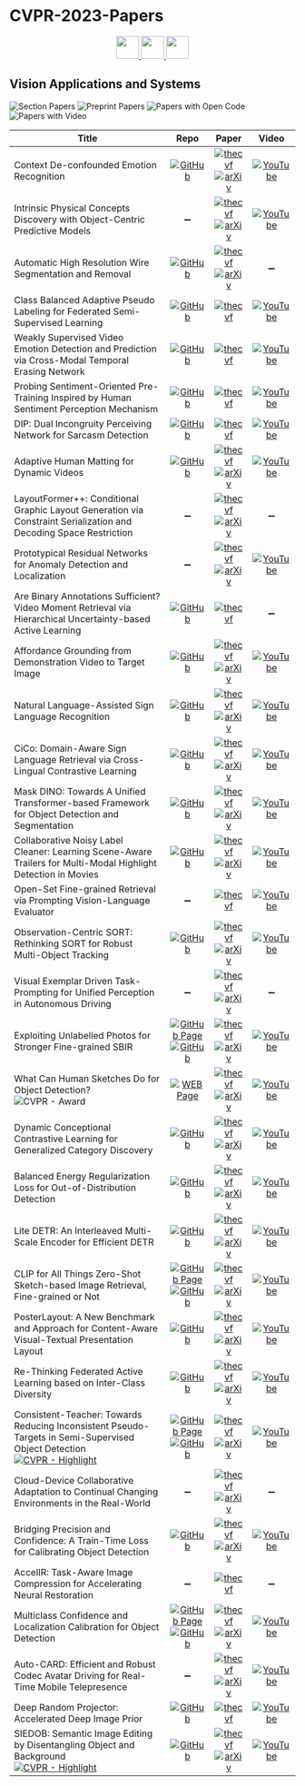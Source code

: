 # CVPR-2023-Papers

<div align="center">
  <a href="https://github.com/DmitryRyumin/CVPR-2023-Papers/blob/main/sections/video-low-level-analysis-motion-and-tracking.md">
    <img src="https://cdn.jsdelivr.net/gh/DmitryRyumin/NewEraAI-Papers@main/images/left.svg" width="40" alt="" />
  </a>
  <a href="https://github.com/DmitryRyumin/CVPR-2023-Papers/">
    <img src="https://cdn.jsdelivr.net/gh/DmitryRyumin/NewEraAI-Papers@main/images/home.svg" width="40" alt="" />
  </a>
  <a href="https://github.com/DmitryRyumin/CVPR-2023-Papers/blob/main/sections/vision-and-graphics.md">
    <img src="https://cdn.jsdelivr.net/gh/DmitryRyumin/NewEraAI-Papers@main/images/right.svg" width="40" alt="" />
  </a>
</div>

## Vision Applications and Systems

![Section Papers](https://img.shields.io/badge/Section%20Papers-35-42BA16) ![Preprint Papers](https://img.shields.io/badge/Preprint%20Papers-27-b31b1b) ![Papers with Open Code](https://img.shields.io/badge/Papers%20with%20Open%20Code-26-1D7FBF) ![Papers with Video](https://img.shields.io/badge/Papers%20with%20Video-29-FF0000)

| **Title** | **Repo** | **Paper** | **Video** |
|-----------|:--------:|:---------:|:---------:|
| Context De-confounded Emotion Recognition | [![GitHub](https://img.shields.io/github/stars/ydk122024/CCIM)](https://github.com/ydk122024/CCIM) | [![thecvf](https://img.shields.io/badge/pdf-thecvf-7395C5.svg)](https://openaccess.thecvf.com/content/CVPR2023/papers/Yang_Context_De-Confounded_Emotion_Recognition_CVPR_2023_paper.pdf) <br /> [![arXiv](https://img.shields.io/badge/arXiv-2303.11921-b31b1b.svg)](http://arxiv.org/abs/2303.11921) | [![YouTube](https://img.shields.io/badge/YouTube-%23FF0000.svg?style=for-the-badge&logo=YouTube&logoColor=white)](https://www.youtube.com/watch?v=TGnI4U504Vg) |
| Intrinsic Physical Concepts Discovery with Object-Centric Predictive Models | :heavy_minus_sign: | [![thecvf](https://img.shields.io/badge/pdf-thecvf-7395C5.svg)](https://openaccess.thecvf.com/content/CVPR2023/papers/Tang_Intrinsic_Physical_Concepts_Discovery_With_Object-Centric_Predictive_Models_CVPR_2023_paper.pdf) <br /> [![arXiv](https://img.shields.io/badge/arXiv-2303.01869-b31b1b.svg)](http://arxiv.org/abs/2303.01869) | [![YouTube](https://img.shields.io/badge/YouTube-%23FF0000.svg?style=for-the-badge&logo=YouTube&logoColor=white)](https://www.youtube.com/watch?v=N3_YAcRPf38) |
| Automatic High Resolution Wire Segmentation and Removal | [![GitHub](https://img.shields.io/github/stars/adobe-research/auto-wire-removal)](https://github.com/adobe-research/auto-wire-removal) | [![thecvf](https://img.shields.io/badge/pdf-thecvf-7395C5.svg)](https://openaccess.thecvf.com/content/CVPR2023/papers/Chiu_Automatic_High_Resolution_Wire_Segmentation_and_Removal_CVPR_2023_paper.pdf) <br /> [![arXiv](https://img.shields.io/badge/arXiv-2304.00221-b31b1b.svg)](http://arxiv.org/abs/2304.00221) | :heavy_minus_sign: |
| Class Balanced Adaptive Pseudo Labeling for Federated Semi-Supervised Learning | [![GitHub](https://img.shields.io/github/stars/minglllli/CBAFed)](https://github.com/minglllli/CBAFed) | [![thecvf](https://img.shields.io/badge/pdf-thecvf-7395C5.svg)](https://openaccess.thecvf.com/content/CVPR2023/papers/Li_Class_Balanced_Adaptive_Pseudo_Labeling_for_Federated_Semi-Supervised_Learning_CVPR_2023_paper.pdf) | [![YouTube](https://img.shields.io/badge/YouTube-%23FF0000.svg?style=for-the-badge&logo=YouTube&logoColor=white)](https://www.youtube.com/watch?v=f8Ekx-cnNsA) |
| Weakly Supervised Video Emotion Detection and Prediction via Cross-Modal Temporal Erasing Network | [![GitHub](https://img.shields.io/github/stars/nku-zhichengzhang/CTEN)](https://github.com/nku-zhichengzhang/CTEN) | [![thecvf](https://img.shields.io/badge/pdf-thecvf-7395C5.svg)](https://openaccess.thecvf.com/content/CVPR2023/papers/Zhang_Weakly_Supervised_Video_Emotion_Detection_and_Prediction_via_Cross-Modal_Temporal_CVPR_2023_paper.pdf) | [![YouTube](https://img.shields.io/badge/YouTube-%23FF0000.svg?style=for-the-badge&logo=YouTube&logoColor=white)](https://www.youtube.com/watch?v=ebD_xNQLuCY) |
| Probing Sentiment-Oriented Pre-Training Inspired by Human Sentiment Perception Mechanism | [![GitHub](https://img.shields.io/github/stars/tinglyfeng/sentiment_pretraining)](https://github.com/tinglyfeng/sentiment_pretraining) | [![thecvf](https://img.shields.io/badge/pdf-thecvf-7395C5.svg)](https://openaccess.thecvf.com/content/CVPR2023/papers/Feng_Probing_Sentiment-Oriented_Pre-Training_Inspired_by_Human_Sentiment_Perception_Mechanism_CVPR_2023_paper.pdf) | [![YouTube](https://img.shields.io/badge/YouTube-%23FF0000.svg?style=for-the-badge&logo=YouTube&logoColor=white)](https://www.youtube.com/watch?v=wyDbpXxCbKs) |
| DIP: Dual Incongruity Perceiving Network for Sarcasm Detection | [![GitHub](https://img.shields.io/github/stars/downdric/MSD)](https://github.com/downdric/MSD) | [![thecvf](https://img.shields.io/badge/pdf-thecvf-7395C5.svg)](https://openaccess.thecvf.com/content/CVPR2023/papers/Wen_DIP_Dual_Incongruity_Perceiving_Network_for_Sarcasm_Detection_CVPR_2023_paper.pdf) | [![YouTube](https://img.shields.io/badge/YouTube-%23FF0000.svg?style=for-the-badge&logo=YouTube&logoColor=white)](https://www.youtube.com/watch?v=AM94eSC-_zA) |
| Adaptive Human Matting for Dynamic Videos | [![GitHub](https://img.shields.io/github/stars/microsoft/AdaM)](https://github.com/microsoft/AdaM) | [![thecvf](https://img.shields.io/badge/pdf-thecvf-7395C5.svg)](https://openaccess.thecvf.com/content/CVPR2023/papers/Lin_Adaptive_Human_Matting_for_Dynamic_Videos_CVPR_2023_paper.pdf) <br /> [![arXiv](https://img.shields.io/badge/arXiv-2304.06018-b31b1b.svg)](http://arxiv.org/abs/2304.06018) | [![YouTube](https://img.shields.io/badge/YouTube-%23FF0000.svg?style=for-the-badge&logo=YouTube&logoColor=white)](https://www.youtube.com/watch?v=0yL6mQNUDUs) |
| LayoutFormer++: Conditional Graphic Layout Generation via Constraint Serialization and Decoding Space Restriction | :heavy_minus_sign: | [![thecvf](https://img.shields.io/badge/pdf-thecvf-7395C5.svg)](https://openaccess.thecvf.com/content/CVPR2023/papers/Jiang_LayoutFormer_Conditional_Graphic_Layout_Generation_via_Constraint_Serialization_and_Decoding_CVPR_2023_paper.pdf) <br /> [![arXiv](https://img.shields.io/badge/arXiv-2208.08037-b31b1b.svg)](http://arxiv.org/abs/2208.08037) | :heavy_minus_sign: |
| Prototypical Residual Networks for Anomaly Detection and Localization | :heavy_minus_sign: | [![thecvf](https://img.shields.io/badge/pdf-thecvf-7395C5.svg)](https://openaccess.thecvf.com/content/CVPR2023/papers/Zhang_Prototypical_Residual_Networks_for_Anomaly_Detection_and_Localization_CVPR_2023_paper.pdf) <br /> [![arXiv](https://img.shields.io/badge/arXiv-2212.02031-b31b1b.svg)](http://arxiv.org/abs/2212.02031) | [![YouTube](https://img.shields.io/badge/YouTube-%23FF0000.svg?style=for-the-badge&logo=YouTube&logoColor=white)](https://www.youtube.com/watch?v=Ugnl25vg6K8) |
| Are Binary Annotations Sufficient? Video Moment Retrieval via Hierarchical Uncertainty-based Active Learning | [![GitHub](https://img.shields.io/github/stars/renjie-liang/HUAL)](https://github.com/renjie-liang/HUAL) | [![thecvf](https://img.shields.io/badge/pdf-thecvf-7395C5.svg)](https://openaccess.thecvf.com/content/CVPR2023/papers/Ji_Are_Binary_Annotations_Sufficient_Video_Moment_Retrieval_via_Hierarchical_Uncertainty-Based_CVPR_2023_paper.pdf) | :heavy_minus_sign: |
| Affordance Grounding from Demonstration Video to Target Image | [![GitHub](https://img.shields.io/github/stars/showlab/afformer)](https://github.com/showlab/afformer) | [![thecvf](https://img.shields.io/badge/pdf-thecvf-7395C5.svg)](https://openaccess.thecvf.com/content/CVPR2023/papers/Chen_Affordance_Grounding_From_Demonstration_Video_To_Target_Image_CVPR_2023_paper.pdf) <br /> [![arXiv](https://img.shields.io/badge/arXiv-2303.14644-b31b1b.svg)](http://arxiv.org/abs/2303.14644) | [![YouTube](https://img.shields.io/badge/YouTube-%23FF0000.svg?style=for-the-badge&logo=YouTube&logoColor=white)](https://www.youtube.com/watch?v=ER7RtmJX8SM) |
| Natural Language-Assisted Sign Language Recognition | [![GitHub](https://img.shields.io/github/stars/FangyunWei/SLRT)](https://github.com/FangyunWei/SLRT) | [![thecvf](https://img.shields.io/badge/pdf-thecvf-7395C5.svg)](https://openaccess.thecvf.com/content/CVPR2023/papers/Zuo_Natural_Language-Assisted_Sign_Language_Recognition_CVPR_2023_paper.pdf) <br /> [![arXiv](https://img.shields.io/badge/arXiv-2303.12080-b31b1b.svg)](http://arxiv.org/abs/2303.12080) | [![YouTube](https://img.shields.io/badge/YouTube-%23FF0000.svg?style=for-the-badge&logo=YouTube&logoColor=white)](https://www.youtube.com/watch?v=tvvT7AdxjvQ) |
| CiCo: Domain-Aware Sign Language Retrieval via Cross-Lingual Contrastive Learning | [![GitHub](https://img.shields.io/github/stars/FangyunWei/SLRT)](https://github.com/FangyunWei/SLRT) | [![thecvf](https://img.shields.io/badge/pdf-thecvf-7395C5.svg)](https://openaccess.thecvf.com/content/CVPR2023/papers/Bao_CiCo_Domain-Aware_Sign_Language_Retrieval_via_Cross-Lingual_Contrastive_Learning_CVPR_2023_paper.pdf) <br /> [![arXiv](https://img.shields.io/badge/arXiv-2303.12793-b31b1b.svg)](http://arxiv.org/abs/2303.12793) | [![YouTube](https://img.shields.io/badge/YouTube-%23FF0000.svg?style=for-the-badge&logo=YouTube&logoColor=white)](https://www.youtube.com/watch?v=G4sgfXU27Sw) |
| Mask DINO: Towards A Unified Transformer-based Framework for Object Detection and Segmentation | [![GitHub](https://img.shields.io/github/stars/IDEA-Research/MaskDINO)](https://github.com/IDEA-Research/MaskDINO) | [![thecvf](https://img.shields.io/badge/pdf-thecvf-7395C5.svg)](https://openaccess.thecvf.com/content/CVPR2023/papers/Li_Mask_DINO_Towards_a_Unified_Transformer-Based_Framework_for_Object_Detection_CVPR_2023_paper.pdf) <br /> [![arXiv](https://img.shields.io/badge/arXiv-2206.02777-b31b1b.svg)](http://arxiv.org/abs/2206.02777) | [![YouTube](https://img.shields.io/badge/YouTube-%23FF0000.svg?style=for-the-badge&logo=YouTube&logoColor=white)](https://www.youtube.com/watch?v=Ankel5cLZP4) |
| Collaborative Noisy Label Cleaner: Learning Scene-Aware Trailers for Multi-Modal Highlight Detection in Movies | [![GitHub](https://img.shields.io/github/stars/TencentYoutuResearch/HighlightDetection-CLC)](https://github.com/TencentYoutuResearch/HighlightDetection-CLC) | [![thecvf](https://img.shields.io/badge/pdf-thecvf-7395C5.svg)](https://openaccess.thecvf.com/content/CVPR2023/papers/Gan_Collaborative_Noisy_Label_Cleaner_Learning_Scene-Aware_Trailers_for_Multi-Modal_Highlight_CVPR_2023_paper.pdf) <br /> [![arXiv](https://img.shields.io/badge/arXiv-2303.14768-b31b1b.svg)](http://arxiv.org/abs/2303.14768) | [![YouTube](https://img.shields.io/badge/YouTube-%23FF0000.svg?style=for-the-badge&logo=YouTube&logoColor=white)](https://www.youtube.com/watch?v=Pr2A0JmyKVc) |
| Open-Set Fine-grained Retrieval via Prompting Vision-Language Evaluator | :heavy_minus_sign: | [![thecvf](https://img.shields.io/badge/pdf-thecvf-7395C5.svg)](https://openaccess.thecvf.com/content/CVPR2023/papers/Wang_Open-Set_Fine-Grained_Retrieval_via_Prompting_Vision-Language_Evaluator_CVPR_2023_paper.pdf) | [![YouTube](https://img.shields.io/badge/YouTube-%23FF0000.svg?style=for-the-badge&logo=YouTube&logoColor=white)](https://www.youtube.com/watch?v=a81Ws3_0Hag) |
| Observation-Centric SORT: Rethinking SORT for Robust Multi-Object Tracking | [![GitHub](https://img.shields.io/github/stars/noahcao/OC_SORT)](https://github.com/noahcao/OC_SORT) | [![thecvf](https://img.shields.io/badge/pdf-thecvf-7395C5.svg)](https://openaccess.thecvf.com/content/CVPR2023/papers/Cao_Observation-Centric_SORT_Rethinking_SORT_for_Robust_Multi-Object_Tracking_CVPR_2023_paper.pdf) <br /> [![arXiv](https://img.shields.io/badge/arXiv-2203.14360-b31b1b.svg)](http://arxiv.org/abs/2203.14360) | [![YouTube](https://img.shields.io/badge/YouTube-%23FF0000.svg?style=for-the-badge&logo=YouTube&logoColor=white)](https://www.youtube.com/watch?v=rRE8xv4pPus) |
| Visual Exemplar Driven Task-Prompting for Unified Perception in Autonomous Driving | :heavy_minus_sign: | [![thecvf](https://img.shields.io/badge/pdf-thecvf-7395C5.svg)](https://openaccess.thecvf.com/content/CVPR2023/papers/Liang_Visual_Exemplar_Driven_Task-Prompting_for_Unified_Perception_in_Autonomous_Driving_CVPR_2023_paper.pdf) <br /> [![arXiv](https://img.shields.io/badge/arXiv-2303.01788-b31b1b.svg)](http://arxiv.org/abs/2303.01788) | :heavy_minus_sign: |
| Exploiting Unlabelled Photos for Stronger Fine-grained SBIR | [![GitHub Page](https://img.shields.io/badge/GitHub-Page-159957.svg)](https://aneeshan95.github.io/Sketch_PVT/) <br /> [![GitHub](https://img.shields.io/github/stars/aneeshan95/Sketch_PVT)](https://github.com/aneeshan95/Sketch_PVT) | [![thecvf](https://img.shields.io/badge/pdf-thecvf-7395C5.svg)](https://openaccess.thecvf.com/content/CVPR2023/papers/Sain_Exploiting_Unlabelled_Photos_for_Stronger_Fine-Grained_SBIR_CVPR_2023_paper.pdf) <br /> [![arXiv](https://img.shields.io/badge/arXiv-2303.13779-b31b1b.svg)](http://arxiv.org/abs/2303.13779) | [![YouTube](https://img.shields.io/badge/YouTube-%23FF0000.svg?style=for-the-badge&logo=YouTube&logoColor=white)](https://www.youtube.com/watch?v=LyM-Mw9yPHE) |
| What Can Human Sketches Do for Object Detection? <br /> ![CVPR - Award](https://img.shields.io/badge/CVPR-Award-294A7C)  | [![WEB Page](https://img.shields.io/badge/WEB-Page-159957.svg)](https://www.pinakinathc.me/sketch-detect/) | [![thecvf](https://img.shields.io/badge/pdf-thecvf-7395C5.svg)](https://openaccess.thecvf.com/content/CVPR2023/papers/Chowdhury_What_Can_Human_Sketches_Do_for_Object_Detection_CVPR_2023_paper.pdf) <br /> [![arXiv](https://img.shields.io/badge/arXiv-2303.15149-b31b1b.svg)](http://arxiv.org/abs/2303.15149) | [![YouTube](https://img.shields.io/badge/YouTube-%23FF0000.svg?style=for-the-badge&logo=YouTube&logoColor=white)](https://www.youtube.com/watch?v=MglzpOCC-3c) |
| Dynamic Conceptional Contrastive Learning for Generalized Category Discovery | [![GitHub](https://img.shields.io/github/stars/TPCD/DCCL)](https://github.com/TPCD/DCCL) | [![thecvf](https://img.shields.io/badge/pdf-thecvf-7395C5.svg)](https://openaccess.thecvf.com/content/CVPR2023/papers/Pu_Dynamic_Conceptional_Contrastive_Learning_for_Generalized_Category_Discovery_CVPR_2023_paper.pdf) <br /> [![arXiv](https://img.shields.io/badge/arXiv-2303.17393-b31b1b.svg)](http://arxiv.org/abs/2303.17393) | [![YouTube](https://img.shields.io/badge/YouTube-%23FF0000.svg?style=for-the-badge&logo=YouTube&logoColor=white)](https://www.youtube.com/watch?v=G6ZdySsOri4) |
| Balanced Energy Regularization Loss for Out-of-Distribution Detection | [![GitHub](https://img.shields.io/github/stars/hyunjunChhoi/Balanced_Energy)](https://github.com/hyunjunChhoi/Balanced_Energy) | [![thecvf](https://img.shields.io/badge/pdf-thecvf-7395C5.svg)](https://openaccess.thecvf.com/content/CVPR2023/papers/Choi_Balanced_Energy_Regularization_Loss_for_Out-of-Distribution_Detection_CVPR_2023_paper.pdf) <br /> [![arXiv](https://img.shields.io/badge/arXiv-2306.10485-b31b1b.svg)](http://arxiv.org/abs/2306.10485) | [![YouTube](https://img.shields.io/badge/YouTube-%23FF0000.svg?style=for-the-badge&logo=YouTube&logoColor=white)](https://www.youtube.com/watch?v=l53KOKb1Ovg) |
| Lite DETR: An Interleaved Multi-Scale Encoder for Efficient DETR | [![GitHub](https://img.shields.io/github/stars/IDEA-Research/Lite-DETR)](https://github.com/IDEA-Research/Lite-DETR) | [![thecvf](https://img.shields.io/badge/pdf-thecvf-7395C5.svg)](https://openaccess.thecvf.com/content/CVPR2023/papers/Li_Lite_DETR_An_Interleaved_Multi-Scale_Encoder_for_Efficient_DETR_CVPR_2023_paper.pdf) <br /> [![arXiv](https://img.shields.io/badge/arXiv-2303.07335-b31b1b.svg)](http://arxiv.org/abs/2303.07335) | [![YouTube](https://img.shields.io/badge/YouTube-%23FF0000.svg?style=for-the-badge&logo=YouTube&logoColor=white)](https://www.youtube.com/watch?v=LSBkpIY8CV4) |
| CLIP for All Things Zero-Shot Sketch-based Image Retrieval, Fine-grained or Not | [![GitHub Page](https://img.shields.io/badge/GitHub-Page-159957.svg)](https://aneeshan95.github.io/Sketch_LVM/) <br /> [![GitHub](https://img.shields.io/github/stars/aneeshan95/Sketch_LVM)](https://github.com/aneeshan95/Sketch_LVM) | [![thecvf](https://img.shields.io/badge/pdf-thecvf-7395C5.svg)](https://openaccess.thecvf.com/content/CVPR2023/papers/Sain_CLIP_for_All_Things_Zero-Shot_Sketch-Based_Image_Retrieval_Fine-Grained_or_CVPR_2023_paper.pdf) <br /> [![arXiv](https://img.shields.io/badge/arXiv-2303.13440-b31b1b.svg)](http://arxiv.org/abs/2303.13440) | [![YouTube](https://img.shields.io/badge/YouTube-%23FF0000.svg?style=for-the-badge&logo=YouTube&logoColor=white)](https://www.youtube.com/watch?v=ImcQFsS1SfE) |
| PosterLayout: A New Benchmark and Approach for Content-Aware Visual-Textual Presentation Layout | [![GitHub](https://img.shields.io/github/stars/PKU-ICST-MIPL/PosterLayout-CVPR2023)](https://github.com/PKU-ICST-MIPL/PosterLayout-CVPR2023) | [![thecvf](https://img.shields.io/badge/pdf-thecvf-7395C5.svg)](https://openaccess.thecvf.com/content/CVPR2023/papers/Hsu_PosterLayout_A_New_Benchmark_and_Approach_for_Content-Aware_Visual-Textual_Presentation_CVPR_2023_paper.pdf) <br /> [![arXiv](https://img.shields.io/badge/arXiv-2303.15937-b31b1b.svg)](http://arxiv.org/abs/2303.15937) | [![YouTube](https://img.shields.io/badge/YouTube-%23FF0000.svg?style=for-the-badge&logo=YouTube&logoColor=white)](https://www.youtube.com/watch?v=WyfkbmEPh1s) |
| Re-Thinking Federated Active Learning based on Inter-Class Diversity | [![GitHub](https://img.shields.io/github/stars/raymin0223/LoGo)](https://github.com/raymin0223/LoGo) | [![thecvf](https://img.shields.io/badge/pdf-thecvf-7395C5.svg)](https://openaccess.thecvf.com/content/CVPR2023/papers/Kim_Re-Thinking_Federated_Active_Learning_Based_on_Inter-Class_Diversity_CVPR_2023_paper.pdf) <br /> [![arXiv](https://img.shields.io/badge/arXiv-2303.12317-b31b1b.svg)](http://arxiv.org/abs/2303.12317) | [![YouTube](https://img.shields.io/badge/YouTube-%23FF0000.svg?style=for-the-badge&logo=YouTube&logoColor=white)](https://www.youtube.com/watch?v=gAoKIAE-a9o) |
| Consistent-Teacher: Towards Reducing Inconsistent Pseudo-Targets in Semi-Supervised Object Detection <br/> [![CVPR - Highlight](https://img.shields.io/badge/CVPR-Highlight-FFFF00)]()  | [![GitHub Page](https://img.shields.io/badge/GitHub-Page-159957.svg)](https://adamdad.github.io/consistentteacher/) <br /> [![GitHub](https://img.shields.io/github/stars/Adamdad/ConsistentTeacher)](https://github.com/Adamdad/ConsistentTeacher) | [![thecvf](https://img.shields.io/badge/pdf-thecvf-7395C5.svg)](https://openaccess.thecvf.com/content/CVPR2023/papers/Wang_Consistent-Teacher_Towards_Reducing_Inconsistent_Pseudo-Targets_in_Semi-Supervised_Object_Detection_CVPR_2023_paper.pdf) <br /> [![arXiv](https://img.shields.io/badge/arXiv-2209.01589-b31b1b.svg)](http://arxiv.org/abs/2209.01589) | [![YouTube](https://img.shields.io/badge/YouTube-%23FF0000.svg?style=for-the-badge&logo=YouTube&logoColor=white)](https://www.youtube.com/watch?v=ZCyM6ygGdo4) |
| Cloud-Device Collaborative Adaptation to Continual Changing Environments in the Real-World | :heavy_minus_sign: | [![thecvf](https://img.shields.io/badge/pdf-thecvf-7395C5.svg)](https://openaccess.thecvf.com/content/CVPR2023/papers/Pan_Cloud-Device_Collaborative_Adaptation_to_Continual_Changing_Environments_in_the_Real-World_CVPR_2023_paper.pdf) <br /> [![arXiv](https://img.shields.io/badge/arXiv-2212.00972-b31b1b.svg)](http://arxiv.org/abs/2212.00972) | :heavy_minus_sign: |
| Bridging Precision and Confidence: A Train-Time Loss for Calibrating Object Detection | [![GitHub](https://img.shields.io/github/stars/akhtarvision/bpc_calibration)](https://github.com/akhtarvision/bpc_calibration) | [![thecvf](https://img.shields.io/badge/pdf-thecvf-7395C5.svg)](https://openaccess.thecvf.com/content/CVPR2023/papers/Munir_Bridging_Precision_and_Confidence_A_Train-Time_Loss_for_Calibrating_Object_CVPR_2023_paper.pdf) <br /> [![arXiv](https://img.shields.io/badge/arXiv-2303.14404-b31b1b.svg)](http://arxiv.org/abs/2303.14404) | [![YouTube](https://img.shields.io/badge/YouTube-%23FF0000.svg?style=for-the-badge&logo=YouTube&logoColor=white)](https://www.youtube.com/watch?v=qsY2m0WOoiE) |
| AccelIR: Task-Aware Image Compression for Accelerating Neural Restoration | :heavy_minus_sign: | [![thecvf](https://img.shields.io/badge/pdf-thecvf-7395C5.svg)](https://openaccess.thecvf.com/content/CVPR2023/papers/Ye_AccelIR_Task-Aware_Image_Compression_for_Accelerating_Neural_Restoration_CVPR_2023_paper.pdf) | :heavy_minus_sign: |
| Multiclass Confidence and Localization Calibration for Object Detection | [![GitHub Page](https://img.shields.io/badge/GitHub-Page-159957.svg)](https://bimsarapathiraja.github.io/mccl-project-page/) <br /> [![GitHub](https://img.shields.io/github/stars/bimsarapathiraja/MCCL)](https://github.com/bimsarapathiraja/MCCL) | [![thecvf](https://img.shields.io/badge/pdf-thecvf-7395C5.svg)](https://openaccess.thecvf.com/content/CVPR2023/papers/Pathiraja_Multiclass_Confidence_and_Localization_Calibration_for_Object_Detection_CVPR_2023_paper.pdf) <br /> [![arXiv](https://img.shields.io/badge/arXiv-2306.08271-b31b1b.svg)](http://arxiv.org/abs/2306.08271) | [![YouTube](https://img.shields.io/badge/YouTube-%23FF0000.svg?style=for-the-badge&logo=YouTube&logoColor=white)](https://www.youtube.com/watch?v=WGaeUSxMS3E) |
| Auto-CARD: Efficient and Robust Codec Avatar Driving for Real-Time Mobile Telepresence | :heavy_minus_sign: | [![thecvf](https://img.shields.io/badge/pdf-thecvf-7395C5.svg)](https://openaccess.thecvf.com/content/CVPR2023/papers/Fu_Auto-CARD_Efficient_and_Robust_Codec_Avatar_Driving_for_Real-Time_Mobile_CVPR_2023_paper.pdf) <br /> [![arXiv](https://img.shields.io/badge/arXiv-2304.11835-b31b1b.svg)](http://arxiv.org/abs/2304.11835) | [![YouTube](https://img.shields.io/badge/YouTube-%23FF0000.svg?style=for-the-badge&logo=YouTube&logoColor=white)](https://www.youtube.com/watch?v=XJP5G4GqjzE) |
| Deep Random Projector: Accelerated Deep Image Prior | [![GitHub](https://img.shields.io/github/stars/sun-umn/Deep-Random-Projector)](https://github.com/sun-umn/Deep-Random-Projector) | [![thecvf](https://img.shields.io/badge/pdf-thecvf-7395C5.svg)](https://openaccess.thecvf.com/content/CVPR2023/papers/Li_Deep_Random_Projector_Accelerated_Deep_Image_Prior_CVPR_2023_paper.pdf) | [![YouTube](https://img.shields.io/badge/YouTube-%23FF0000.svg?style=for-the-badge&logo=YouTube&logoColor=white)](https://www.youtube.com/watch?v=agXKHhjl1J4) |
| SIEDOB: Semantic Image Editing by Disentangling Object and Background <br/> [![CVPR - Highlight](https://img.shields.io/badge/CVPR-Highlight-FFFF00)]()  | [![GitHub](https://img.shields.io/github/stars/WuyangLuo/SIEDOB)](https://github.com/WuyangLuo/SIEDOB) | [![thecvf](https://img.shields.io/badge/pdf-thecvf-7395C5.svg)](https://openaccess.thecvf.com/content/CVPR2023/papers/Luo_SIEDOB_Semantic_Image_Editing_by_Disentangling_Object_and_Background_CVPR_2023_paper.pdf) <br /> [![arXiv](https://img.shields.io/badge/arXiv-2303.13062-b31b1b.svg)](http://arxiv.org/abs/2303.13062) | [![YouTube](https://img.shields.io/badge/YouTube-%23FF0000.svg?style=for-the-badge&logo=YouTube&logoColor=white)](https://www.youtube.com/watch?v=o56SR0m5MUA) |
